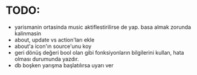 # TODO:

* yarismanin ortasinda music aktiflestirilirse de yap. basa almak zorunda kalinmasin
* about, update vs action'ları ekle
* about'a icon'ın source'unu koy
* geri dönüş değeri bool olan gibi fonksiyonların bilgilerini kullan, hata olması durumunda yazdır.
* db boşken yarışma başlatılırsa uyarı ver